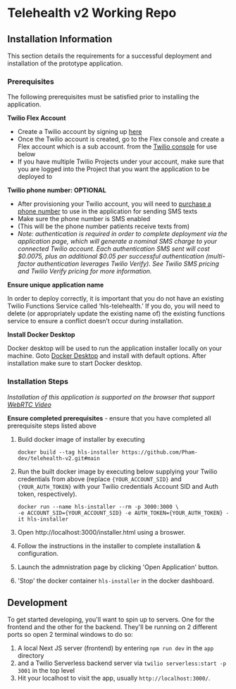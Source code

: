 # Telehealth v2 Working Repo 


## <a name="install"></a>Installation Information

This section details the requirements for a successful deployment and installation of the prototype application.

### Prerequisites

The following prerequisites must be satisfied prior to installing the application.

**Twilio Flex Account**

- Create a Twilio account by signing up [here](https://www.twilio.com/try-twilio)
- Once the Twilio account is created, go to the Flex console and create a Flex account which is a sub account.
  from the [Twilio console](https://console.twilio.com/) for use below
- If you have multiple Twilio Projects under your account, make sure that you are logged into the Project that you want the application to be deployed to

**Twilio phone number: OPTIONAL**

- After provisioning your Twilio account,
  you will need to [purchase a phone number](https://www.twilio.com/console/phone-numbers/incoming)
  to use in the application for sending SMS texts
- Make sure the phone number is SMS enabled
- (This will be the phone number patients receive texts from)
- <em>Note: authentication is required in order to complete deployment via the application page,
  which will generate a nominal SMS charge to your connected Twilio account.
  Each authentication SMS sent will cost $0.0075,
  plus an additional $0.05 per successful authentication
  (multi-factor authentication leverages Twilio Verify).
  See Twilio SMS pricing and Twilio Verify pricing for more information.</em>

**Ensure unique application name**

In order to deploy correctly, it is important
that you do not have an existing Twilio Functions Service called ‘hls-telehealth.’
If you do, you will need to delete (or appropriately update the existing name of)
the existing functions service to ensure a conflict doesn’t occur during installation.

**Install Docker Desktop**

Docker desktop will be used to run the application installer locally on your machine.
Goto [Docker Desktop](https://www.docker.com/products/docker-desktop)
and install with default options.
After installation make sure to start Docker desktop.


### Installation Steps


*Installation of this application is supported on the browser that support
[WebRTC Video](https://www.twilio.com/docs/video/javascript#supported-browsers)*


**Ensure completed prerequisites** - ensure that you have completed all prerequisite steps listed above

1. Build docker image of installer by executing
    ```shell
    docker build --tag hls-installer https://github.com/Pham-dev/telehealth-v2.git#main
    ```

2. Run the built docker image by executing below supplying your Twilio credentials from above
   (replace `{YOUR_ACCOUNT_SID}` and `{YOUR_AUTH_TOKEN}` with your Twilio credentials Account SID and Auth token, respectively).
    ```shell
    docker run --name hls-installer --rm -p 3000:3000 \
   -e ACCOUNT_SID={YOUR_ACCOUNT_SID} -e AUTH_TOKEN={YOUR_AUTH_TOKEN} -it hls-installer
    ```

3. Open http://localhost:3000/installer.html using a broswer.

4. Follow the instructions in the installer to complete installation & configuration.

5. Launch the admnistration page by clicking 'Open Application' button.

6. 'Stop' the docker container `hls-installer` in the docker dashboard.

## Development

To get started developing, you'll want to spin up to servers.  One for the frontend and the other for the backend.  They'll be running on 2 different ports so open 2 terminal windows to do so:

1. A local Next JS server (frontend) by entering ```npm run dev``` in the ```app``` directory
2. and a Twilio Serverless backend server via ```twilio serverless:start -p 3001``` in the top level
3. Hit your localhost to visit the app, usually ```http://localhost:3000/```.

